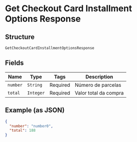 
# Get Checkout Card Installment Options Response

## Structure

`GetCheckoutCardInstallmentOptionsResponse`

## Fields

| Name | Type | Tags | Description |
|  --- | --- | --- | --- |
| `number` | `String` | Required | Número de parcelas |
| `total` | `Integer` | Required | Valor total da compra |

## Example (as JSON)

```json
{
  "number": "number0",
  "total": 188
}
```

